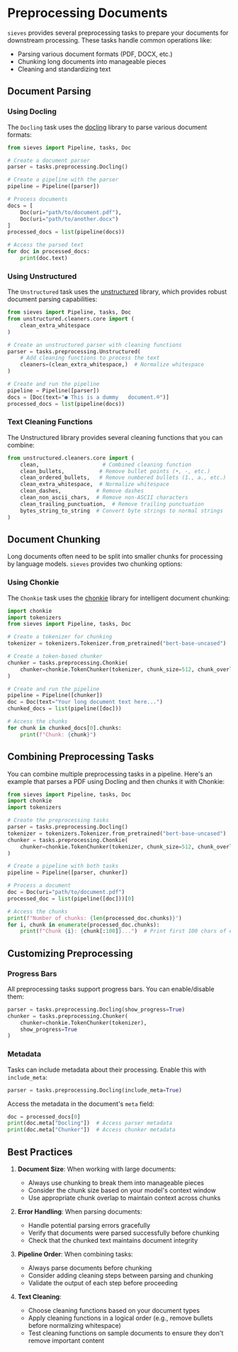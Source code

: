 # Preprocessing Documents

`sieves` provides several preprocessing tasks to prepare your documents for downstream processing. These tasks handle common operations like:
- Parsing various document formats (PDF, DOCX, etc.)
- Chunking long documents into manageable pieces
- Cleaning and standardizing text

## Document Parsing

### Using Docling

The `Docling` task uses the [docling](https://github.com/DS4SD/docling) library to parse various document formats:

```python
from sieves import Pipeline, tasks, Doc

# Create a document parser
parser = tasks.preprocessing.Docling()

# Create a pipeline with the parser
pipeline = Pipeline([parser])

# Process documents
docs = [
    Doc(uri="path/to/document.pdf"),
    Doc(uri="path/to/another.docx")
]
processed_docs = list(pipeline(docs))

# Access the parsed text
for doc in processed_docs:
    print(doc.text)
```

### Using Unstructured

The `Unstructured` task uses the [unstructured](https://github.com/Unstructured-IO/unstructured/) library, which provides robust document parsing capabilities:

```python
from sieves import Pipeline, tasks, Doc
from unstructured.cleaners.core import (
    clean_extra_whitespace
)

# Create an unstructured parser with cleaning functions
parser = tasks.preprocessing.Unstructured(
    # Add cleaning functions to process the text
    cleaners=(clean_extra_whitespace,)  # Normalize whitespace
)

# Create and run the pipeline
pipeline = Pipeline([parser])
docs = [Doc(text="● This is a dummy   document.®")]
processed_docs = list(pipeline(docs))
```

### Text Cleaning Functions

The Unstructured library provides several cleaning functions that you can combine:

```python
from unstructured.cleaners.core import (
    clean,                    # Combined cleaning function
    clean_bullets,           # Remove bullet points (•, -, etc.)
    clean_ordered_bullets,   # Remove numbered bullets (1., a., etc.)
    clean_extra_whitespace,  # Normalize whitespace
    clean_dashes,           # Remove dashes
    clean_non_ascii_chars,  # Remove non-ASCII characters
    clean_trailing_punctuation,  # Remove trailing punctuation
    bytes_string_to_string  # Convert byte strings to normal strings
)
```

## Document Chunking

Long documents often need to be split into smaller chunks for processing by language models. `sieves` provides two chunking options:

### Using Chonkie

The `Chonkie` task uses the [chonkie](https://github.com/chonkie-ai/chonkie) library for intelligent document chunking:

```python
import chonkie
import tokenizers
from sieves import Pipeline, tasks, Doc

# Create a tokenizer for chunking
tokenizer = tokenizers.Tokenizer.from_pretrained("bert-base-uncased")

# Create a token-based chunker
chunker = tasks.preprocessing.Chonkie(
    chunker=chonkie.TokenChunker(tokenizer, chunk_size=512, chunk_overlap=50)
)

# Create and run the pipeline
pipeline = Pipeline([chunker])
doc = Doc(text="Your long document text here...")
chunked_docs = list(pipeline([doc]))

# Access the chunks
for chunk in chunked_docs[0].chunks:
    print(f"Chunk: {chunk}")
```

## Combining Preprocessing Tasks

You can combine multiple preprocessing tasks in a pipeline. Here's an example that parses a PDF using Docling and then 
chunks it with Chonkie:

```python
from sieves import Pipeline, tasks, Doc
import chonkie
import tokenizers

# Create the preprocessing tasks
parser = tasks.preprocessing.Docling()
tokenizer = tokenizers.Tokenizer.from_pretrained("bert-base-uncased")
chunker = tasks.preprocessing.Chonkie(
    chunker=chonkie.TokenChunker(tokenizer, chunk_size=512, chunk_overlap=50)
)

# Create a pipeline with both tasks
pipeline = Pipeline([parser, chunker])

# Process a document
doc = Doc(uri="path/to/document.pdf")
processed_doc = list(pipeline([doc]))[0]

# Access the chunks
print(f"Number of chunks: {len(processed_doc.chunks)}")
for i, chunk in enumerate(processed_doc.chunks):
    print(f"Chunk {i}: {chunk[:100]}...")  # Print first 100 chars of each chunk
```

## Customizing Preprocessing

### Progress Bars

All preprocessing tasks support progress bars. You can enable/disable them:

```python
parser = tasks.preprocessing.Docling(show_progress=True)
chunker = tasks.preprocessing.Chunker(
    chunker=chonkie.TokenChunker(tokenizer),
    show_progress=True
)
```

### Metadata

Tasks can include metadata about their processing. Enable this with `include_meta`:

```python
parser = tasks.preprocessing.Docling(include_meta=True)
```

Access the metadata in the document's `meta` field:
```python
doc = processed_docs[0]
print(doc.meta["Docling"])  # Access parser metadata
print(doc.meta["Chunker"])  # Access chunker metadata
```

## Best Practices

1. **Document Size**: When working with large documents:
   - Always use chunking to break them into manageable pieces
   - Consider the chunk size based on your model's context window
   - Use appropriate chunk overlap to maintain context across chunks

2. **Error Handling**: When parsing documents:
   - Handle potential parsing errors gracefully
   - Verify that documents were parsed successfully before chunking
   - Check that the chunked text maintains document integrity

3. **Pipeline Order**: When combining tasks:
   - Always parse documents before chunking
   - Consider adding cleaning steps between parsing and chunking
   - Validate the output of each step before proceeding

4. **Text Cleaning**:
   - Choose cleaning functions based on your document types
   - Apply cleaning functions in a logical order (e.g., remove bullets before normalizing whitespace)
   - Test cleaning functions on sample documents to ensure they don't remove important content
